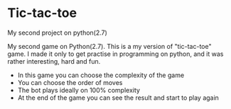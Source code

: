 # Tic-tac-toe
My second project on python(2.7)

My second game on Python(2.7). This is a my version of "tic-tac-toe" game. I made it only to get practise in programming on python, and it was rather interesting, hard and fun.
- In this game you can choose the complexity of the game
- You can choose the order of moves
- The bot plays ideally on 100% complexity
- At the end of the game you can see the result and start to play again
